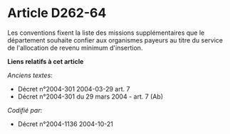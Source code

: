 # Article D262-64

Les conventions fixent la liste des missions supplémentaires que le département souhaite confier aux organismes payeurs au
titre du service de l'allocation de revenu minimum d'insertion.

**Liens relatifs à cet article**

_Anciens textes_:

  - Décret n°2004-301 2004-03-29 art. 7
  - Décret n°2004-301 du 29 mars 2004 - art. 7 (Ab)

_Codifié par_:

  - Décret n°2004-1136 2004-10-21
